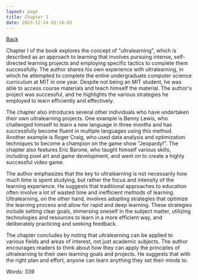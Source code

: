 ```yaml
---
layout: page
title: Chapter I
date: 2023-12-24 02:16:03
---
```


[Back](./)


Chapter I of the book explores the concept of "ultralearning", which is described as an approach to learning that involves pursuing intense, self-directed learning projects and employing specific tactics to complete them successfully. The author shares his own experience with ultralearning, in which he attempted to complete the entire undergraduate computer science curriculum at MIT in one year. Despite not being an MIT student, he was able to access course materials and teach himself the material. The author's project was successful, and he highlights the various strategies he employed to learn efficiently and effectively. 

The chapter also introduces several other individuals who have undertaken their own ultralearning projects. One example is Benny Lewis, who challenged himself to learn a new language in three months and has successfully become fluent in multiple languages using this method. Another example is Roger Craig, who used data analysis and optimization techniques to become a champion on the game show "Jeopardy!". The chapter also features Eric Barone, who taught himself various skills, including pixel art and game development, and went on to create a highly successful video game. 

The author emphasizes that the key to ultralearning is not necessarily how much time is spent studying, but rather the focus and intensity of the learning experience. He suggests that traditional approaches to education often involve a lot of wasted time and inefficient methods of learning. Ultralearning, on the other hand, involves adopting strategies that optimize the learning process and allow for rapid and deep learning. These strategies include setting clear goals, immersing oneself in the subject matter, utilizing technologies and resources to learn in a more efficient way, and deliberately practicing and seeking feedback. 

The chapter concludes by noting that ultralearning can be applied to various fields and areas of interest, not just academic subjects. The author encourages readers to think about how they can apply the principles of ultralearning to their own learning goals and projects. He suggests that with the right plan and effort, anyone can learn anything they set their minds to.

Words: 339